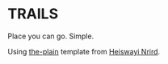 # TRAILS

Place you can go. Simple.

Using [the-plain][1] template from [Heiswayi Nrird](http://heiswayi.github.io).

[1]: http://heiswayi.github.io/the-plain.html
